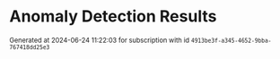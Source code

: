# Anomaly Detection Results


<sup>Generated at 2024-06-24 11:22:03 for subscription with id `4913be3f-a345-4652-9bba-767418dd25e3`</sup>
